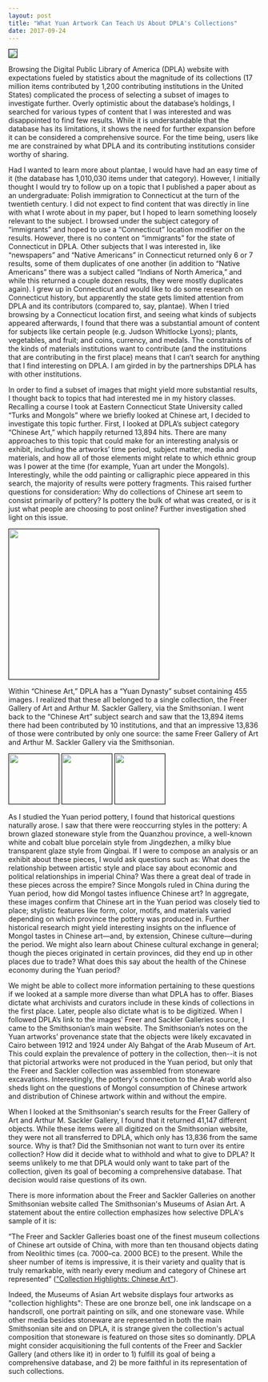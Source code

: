 ```yaml
---
layout: post
title: "What Yuan Artwork Can Teach Us About DPLA's Collections"
date: 2017-09-24
---
```

<img src="https://dp.la/assets/dpla-logo-3c3d47ca21e77d56645489606c391691.png" border="1px">


Browsing the Digital Public Library of America (DPLA) website with expectations fueled by statistics about the magnitude of its collections (17 million items contributed by 1,200 contributing institutions in the United States) complicated the process of selecting a subset of images to investigate further. Overly optimistic about the database’s holdings, I searched for various types of content that I was interested and was disappointed to find few results. While it is understandable that the database has its limitations, it shows the need for further expansion before it can be considered a comprehensive source. For the time being, users like me are constrained by what DPLA and its contributing institutions consider worthy of sharing.


Had I wanted to learn more about plantae, I would have had an easy time of it (the database has 1,010,030 items under that category). However, I initially thought I would try to follow up on a topic that I published a paper about as an undergraduate: Polish immigration to Connecticut at the turn of the twentieth century. I did not expect to find content that was directly in line with what I wrote about in my paper, but I hoped to learn something loosely relevant to the subject. I browsed under the subject category of “immigrants” and hoped to use a “Connecticut” location modifier on the results. However, there is no content on “immigrants” for the state of Connecticut in DPLA. Other subjects that I was interested in, like “newspapers” and “Native Americans” in Connecticut returned only 6 or 7 results, some of them duplicates of one another (in addition to “Native Americans” there was a subject called “Indians of North America,” and while this returned a couple dozen results, they were mostly duplicates again). I grew up in Connecticut and would like to do some research on Connecticut history, but apparently the state gets limited attention from DPLA and its contributors (compared to, say, plantae). When I tried browsing by a Connecticut location first, and seeing what kinds of subjects appeared afterwards, I found that there was a substantial amount of content for subjects like certain people (e.g. Judson Whitlocke Lyons); plants, vegetables, and fruit; and coins, currency, and medals. The constraints of the kinds of materials institutions want to contribute (and the institutions that are contributing in the first place) means that I can’t search for anything that I find interesting on DPLA. I am girded in by the partnerships DPLA has with other institutions.


In order to find a subset of images that might yield more substantial results, I thought back to topics that had interested me in my history classes. Recalling a course I took at Eastern Connecticut State University called “Turks and Mongols” where we briefly looked at Chinese art, I decided to investigate this topic further. First, I looked at DPLA’s subject category “Chinese Art,” which happily returned 13,894 hits. There are many approaches to this topic that could make for an interesting analysis or exhibit, including the artworks’ time period, subject matter, media and materials, and how all of those elements might relate to which ethnic group was I power at the time (for example, Yuan art under the Mongols). Interestingly, while the odd painting or calligraphic piece appeared in this search, the majority of results were pottery fragments. This raised further questions for consideration: Why do collections of Chinese art seem to consist primarily of pottery? Is pottery the bulk of what was created, or is it just what people are choosing to post online? Further investigation shed light on this issue.


<img src="https://image.ibb.co/hcD5M5/img01.png" width="300px" border="1px">


Within “Chinese Art,” DPLA has a “Yuan Dynasty” subset containing 455 images. I realized that these all belonged to a single collection, the Freer Gallery of Art and Arthur M. Sackler Gallery, via the Smithsonian. I went back to the “Chinese Art” subject search and saw that the 13,894 items there had been contributed by 10 institutions, and that an impressive 13,836 of those were contributed by only one source: the same Freer Gallery of Art and Arthur M. Sackler Gallery via the Smithsonian.


<a href="http://collections.si.edu/search/results.htm?q=record_ID%3Afsg_RLS1997.48.1322&repo=DPLA"><img src="https://image.ibb.co/dzqug5/img02.png" width="100px" height="100px" border="1px"></a> 
<a href="http://collections.si.edu/search/results.htm?q=record_ID%3Afsg_RLS1997.48.1334&repo=DPLA"><img src="https://image.ibb.co/jQRjg5/FS_7834_27.jpg" width="100px" height="100px" border="1px"></a>
<a href="http://collections.si.edu/search/results.htm?q=record_ID%3Afsg_FSC-P-34&repo=DPLA"><img src="https://image.ibb.co/fhL5ok/FS_fsc_p_34v1.jpg" width="100px" height="100px" border="1px"></a>


As I studied the Yuan period pottery, I found that historical questions naturally arose. I saw that there were reoccurring styles in the pottery: A brown glazed stoneware style from the Quanzhou province, a well-known white and cobalt blue porcelain style from Jingdezhen, a milky blue transparent glaze style from Qingbai. If I were to compose an analysis or an exhibit about these pieces, I would ask questions such as: What does the relationship between artistic style and place say about economic and political relationships in imperial China? Was there a great deal of trade in these pieces across the empire? Since Mongols ruled in China during the Yuan period, how did Mongol tastes influence Chinese art? In aggregate, these images confirm that Chinese art in the Yuan period was closely tied to place; stylistic features like form, color, motifs, and materials varied depending on which province the pottery was produced in. Further historical research might yield interesting insights on the influence of Mongol tastes in Chinese art—and, by extension, Chinese culture—during the period. We might also learn about Chinese cultural exchange in general; though the pieces originated in certain provinces, did they end up in other places due to trade? What does this say about the health of the Chinese economy during the Yuan period?


We might be able to collect more information pertaining to these questions if we looked at a sample more diverse than what DPLA has to offer. Biases dictate what archivists and curators include in these kinds of collections in the first place. Later, people also dictate what is to be digitized. When I followed DPLA’s link to the images’ Freer and Sackler Galleries source, I came to the Smithsonian’s main website. The Smithsonian’s notes on the Yuan artworks’ provenance state that the objects were likely excavated in Cairo between 1912 and 1924 under Aly Bahgat of the Arab Museum of Art. This could explain the prevalence of pottery in the collection, then--it is not that pictorial artworks were not produced in the Yuan period, but only that the Freer and Sackler collection was assembled from stoneware excavations. Interestingly, the pottery's connection to the Arab world also sheds light on the questions of Mongol consumption of Chinese artwork and distribution of Chinese artwork within and without the empire.


When I looked at the Smithsonian's search results for the Freer Gallery of Art and Arthur M. Sackler Gallery, I found that it returned 41,147 different objects. While these items were all digitized on the Smithsonian website, they were not all transferred to DPLA, which only has 13,836 from the same source. Why is that? Did the Smithsonian not want to turn over its entire collection? How did it decide what to withhold and what to give to DPLA? It seems unlikely to me that DPLA would only want to take part of the collection, given its goal of becoming a comprehensive database. That decision would raise questions of its own. 


There is more information about the Freer and Sackler Galleries on another Smithsonian website called The Smithsonian's Museums of Asian Art. A statement about the entire collection emphasizes how selective DPLA's sample of it is:

  
“The Freer and Sackler Galleries boast one of the finest museum collections of Chinese art outside of China, with more than ten thousand objects dating from Neolithic times (ca. 7000–ca. 2000 BCE) to the present. While the sheer number of items is impressive, it is their variety and quality that is truly remarkable, with nearly every medium and category of Chinese art represented” (<a href="http://www.asia.si.edu/collections/chinese.asp">"Collection Highlights: Chinese Art"</a>).

  
Indeed, the Museums of Asian Art website displays four artworks as "collection highlights": These are one bronze bell, one ink landscape on a handscroll, one portrait painting on silk, and one stoneware vase. While other media besides stoneware are represented in both the main Smithsonian site and on DPLA, it is strange given the collection's actual composition that stoneware is featured on those sites so dominantly. DPLA might consider acquisitioning the full contents of the Freer and Sackler Gallery (and others like it) in order to 1) fulfill its goal of being a comprehensive database, and 2) be more faithful in its representation of such collections.
